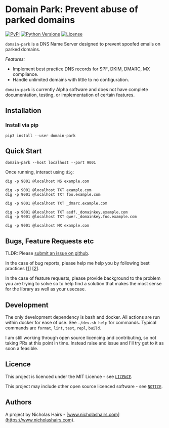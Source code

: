 # Domain Park: Prevent abuse of parked domains

[![PyPi](https://img.shields.io/pypi/v/domain-park.svg)](https://pypi.python.org/pypi/domai-park/)
[![Python Versions](https://img.shields.io/pypi/pyversions/domain-park.svg)](https://github.com/nhairs/domain-park)
[![License](https://img.shields.io/github/license/nhairs/domain-park.svg)](https://github.com/nhairs/domain-park/blob/master/LICENCE)

`domain-park` is a DNS Name Server designed to prevent spoofed emails on parked domains.

*Features:*
- Implement best practice DNS records for SPF, DKIM, DMARC, MX compliance.
- Handle unlimited domains with little to no configuration.

`domain-park` is currently Alpha software and does not have complete documentation, testing, or implementation of certain features.

## Installation
### Install via pip
```shell
pip3 install --user domain-park
```

## Quick Start
```shell
domain-park --host localhost --port 9001
```

Once running, interact using `dig`:

```shell
dig -p 9001 @localhost NS example.com

dig -p 9001 @localhost TXT example.com
dig -p 9001 @localhost TXT foo.example.com

dig -p 9001 @localhost TXT _dmarc.example.com

dig -p 9001 @localhost TXT asdf._domainkey.example.com
dig -p 9001 @localhost TXT qwer._domainkey.foo.example.com

dig -p 9001 @localhost MX example.com
```

## Bugs, Feature Requests etc
TLDR: Please [submit an issue on github](https://github.com/nhairs/domain-park/issues).

In the case of bug reports, please help me help you by following best practices [[1](https://marker.io/blog/write-bug-report/)] [[2](https://www.chiark.greenend.org.uk/~sgtatham/bugs.html)].

In the case of feature requests, please provide background to the problem you are trying to solve so to help find a solution that makes the most sense for the library as well as your usecase.

## Development
The only development dependency is bash and docker. All actions are run within docker for ease of use. See `./dev.sh help` for commands. Typical commands are `format`, `lint`, `test`, `repl`, `build`.

I am still working through open source licencing and contributing, so not taking PRs at this point in time. Instead raise and issue and I'll try get to it as soon a feasible.

## Licence
This project is licenced under the MIT Licence - see [`LICENCE`](https://github.com/nahirs/domain-park/blob/master/LICENCE).

This project may include other open source licenced software - see [`NOTICE`](https://github.com/nhairs/domain-park/blob/master/NOTICE).

## Authors
A project by Nicholas Hairs - [www.nicholashairs.com](https://www.nicholashairs.com).
